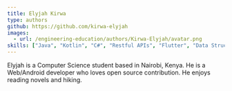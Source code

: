 ```yaml
---
title: Elyjah Kirwa
type: authors
github: https://github.com/kirwa-elyjah
images:
  - url: /engineering-education/authors/Kirwa-Elyjah/avatar.png
skills: ["Java", "Kotlin", "C#", "Restful APIs", "Flutter", "Data Structures and Algorithms", "Technical Writing"] 
---
```

Elyjah is a Computer Science student based in Nairobi, Kenya. He is a Web/Android developer who loves open source contribution. He enjoys reading novels and hiking.
